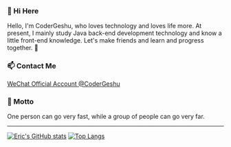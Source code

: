 ### 👋 Hi Here

<!--
**CoderGeshu/CoderGeshu** is a ✨ _special_ ✨ repository because its `README.md` (this file) appears on your GitHub profile.

Here are some ideas to get you started:

- 🔭 I’m currently working on ...
- 🌱 I’m currently learning ...
- 👯 I’m looking to collaborate on ...
- 🤔 I’m looking for help with ...
- 💬 Ask me about ...
- 📫 How to reach me: ...
- 😄 Pronouns: ...
- ⚡ Fun fact: ...
-->
Hello, I'm CoderGeshu, who loves technology and loves life more. 
At present, I mainly study Java back-end development technology and know a little front-end knowledge. 
Let's make friends and learn and progress together. 🤞

### 📫 Contact Me

[WeChat Official Account @CoderGeshu](https://mp.weixin.qq.com/s/IziWp01QgxlSUUuICP6_FQ)

### 🔭 Motto

One person can go very fast, while a group of people can go very far.

***
[![Eric's GitHub stats](https://github-readme-stats.vercel.app/api?username=CoderGeshu&show_icons=true&theme=material-palenight&hide=issues,contribs)](https://github.com/CoderGeshu) [![Top Langs](https://github-readme-stats.vercel.app/api/top-langs/?username=CoderGeshu&layout=compact&theme=material-palenight)](https://github.com/CoderGeshu)

